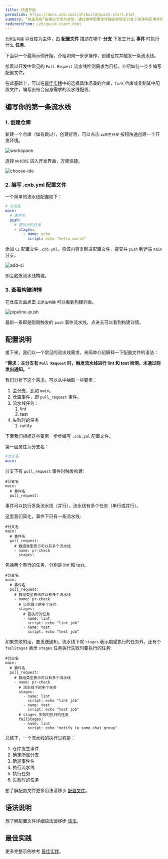 ```yaml
---
title: 快速开始
permalink: https://docs.cnb.cool/zh/build/quick-start.html
summary: “快速开始”指南以仓库为主体，通过编写配置文件描述在特定分支下发生特定事件时执行的任务，帮助用户创建并触发流水线。介绍了从创建仓库、编写配置文件到查看构建详情的步骤，并以常见需求为例详细说明了配置文件的语法和结构，强调了通过分支、事件、流水线和任务等关键要素实现流水线构建。
redirectFrom: /zh/quick-start.html
---
```


`云原生构建` 以仓库为主体，由 **配置文件** 描述在哪个 **分支** 下发生什么 **事件** 时执行什么 **任务**。

下面以一个最简示例开始，介绍如何一步步操作，创建仓库并触发一条流水线。

接着以开发中常见的 `Pull Request` 流水线检测需求为目标，介绍如何一步步编写配置文件。

在此基础上，可以在[最佳实践](https://cnb.cool/examples/showcase)中的选择具体场景的仓库，`fork` 仓库或复制其中配置文件，编写出符合自身需求的流水线配置。

## 编写你的第一条流水线

### 1. 创建仓库

新建一个仓库（如有跳过），创建好后，可以点击 `云原生开发` 按钮快速创建一个开发环境。

![workspace](https://docs.cnb.cool/images/quick-start/workspace.png)

选择 `WebIDE` 进入开发界面，方便快捷。

![choose-ide](https://docs.cnb.cool/images/quick-start/choose-ide.png)

### 2. 编写 .cnb.yml 配置文件

一个简单的流水线配置如下：

```yaml
# 分支名
main:
  # 事件名
  push:
    # 要执行的任务
    - stages:
        - name: echo
          script: echo "hello world"
```

添加 `CI` 配置文件 `.cnb.yml`，将该内容复制进配置文件，提交并 `push` 到远端 `main` 分支。

![add-ci](https://docs.cnb.cool/images/quick-start/add-ci.png)

即会触发流水线构建。

### 3. 查看构建详情

在仓库页面点击 `云原生构建` 可以看到构建列表。

![pipeline-push](https://docs.cnb.cool/images/quick-start/pipeline-push.png)

最新一条即是刚刚触发的 `push` 事件流水线，点进去可以看到构建详情。

## 配置说明

接下来，我们以一个常见的流水线需求，来简单介绍解释一下配置文件的语法：

**“需求：主分支有 `Pull Request` 时，触发流水线进行 lint 和 test 检测，未通过则发出通知。 ”**

我们分析下这个需求，可以从中抽取一些要素：

1. 主分支，比如 `main`。
2. 仓库事件，即 `pull_request` 事件。
3. 流水线任务：
   1. lint
   2. test
4. 失败时的任务
   1. notify

下面我们根据这些要素一步步编写 `.cnb.yml` 配置文件。

第一层属性为分支名：

```yaml
#分支名
main:
```

分支下有 `pull_request` 事件时触发构建:

```yaml{4}
#分支名
main:
  # 事件名
  pull_request:
```

事件可以执行多条流水线（并行），流水线有多个任务（串行或并行）。

这里我们简化，事件下只有一条流水线:

```yaml{6,7}
#分支名
main:
  # 事件名
  pull_request:
    # 数组类型表示可以有多个流水线
    - name: pr-check
      stages:
```

包括两个串行的任务，分别是 lint 和 test。

```yaml{9,10,11,12,13}
#分支名
main:
  # 事件名
  pull_request:
    # 数组类型表示可以有多个流水线
    - name: pr-check
      # 流水线下的多个任务
      stages:
        # 要执行的任务
        - name: lint
          script: echo "lint job"
        - name: test
          script: echo "test job"
```

如果失败的话，要发送通知，流水线下除 `stages` 表示期望执行的任务外，还有个 `failStages` 表示 `stages` 任务执行失败时要执行的任务:

```yaml{13}
#分支名
main:
  # 事件名
  pull_request:
    # 数组类型表示可以有多个流水线
    - name: pr-check
      # 流水线下的多个任务
      stages:
        - name: lint
          script: echo "lint job"
        - name: test
          script: echo "test job"
      # stages 失败时执行的任务
      failStages:
        - name: lint
          script: echo "notify to some chat group"
```

总结下，一个流水线的执行过程是：

1. 仓库发生事件
2. 确定所属分支
3. 确定事件名
4. 执行流水线
5. 执行任务
6. 失败时的任务

想了解配置文件更多用法请移步 [配置文件](./configuration.md)。

## 语法说明

想了解配置文件详细语法请移步 [语法](./grammar.md)。

## 最佳实践

更多完整示例参考 [最佳实践](https://cnb.cool/examples/showcase)。
